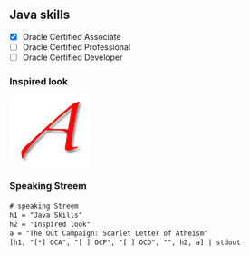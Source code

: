## Java skills

- [x] Oracle Certified Associate
- [ ] Oracle Certified Professional
- [ ] Oracle Certified Developer

### Inspired look

[![The Out Campaign: Scarlet Letter of Atheism](scarlet_a.png)](https://kironia.github.io/kironia/ "Java skills &#124; Kironia")

### Speaking Streem

```
# speaking Streem
h1 = "Java Skills"
h2 = "Inspired look"
a = "The Out Campaign: Scarlet Letter of Atheism"
[h1, "[*] OCA", "[ ] OCP", "[ ] OCD", "", h2, a] | stdout
```
